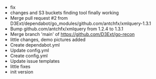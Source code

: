 - fix
- changes and S3 buckets finding tool finally working
- Merge pull request #2 from D3Ext/dependabot/go_modules/github.com/antchfx/xmlquery-1.3.1
- Bump github.com/antchfx/xmlquery from 1.2.4 to 1.3.1
- Merge branch 'main' of https://github.com/D3Ext/go-recon
- little changes, demo pictures added
- Create dependabot.yml
- Update config.yml
- Create config.yml
- Update issue templates
- little fixes
- init version
